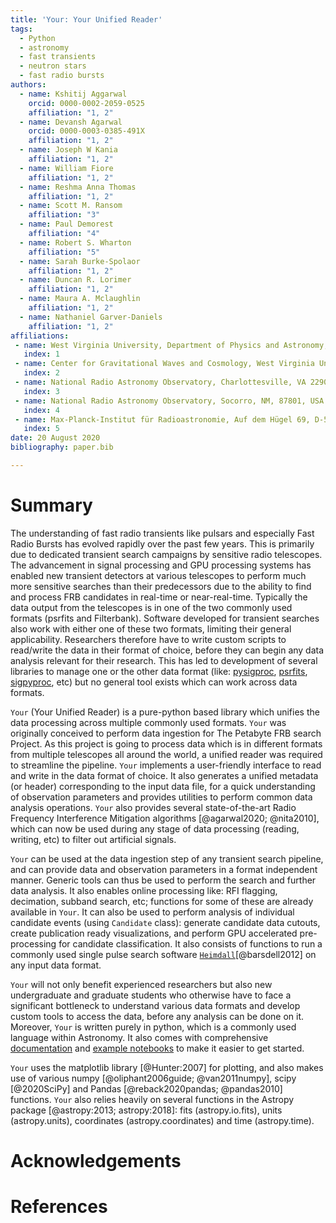 ```yaml
---
title: 'Your: Your Unified Reader'
tags:
  - Python
  - astronomy
  - fast transients
  - neutron stars
  - fast radio bursts
authors:
  - name: Kshitij Aggarwal
    orcid: 0000-0002-2059-0525
    affiliation: "1, 2" 
  - name: Devansh Agarwal
    orcid: 0000-0003-0385-491X
    affiliation: "1, 2"
  - name: Joseph W Kania
    affiliation: "1, 2"
  - name: William Fiore
    affiliation: "1, 2"
  - name: Reshma Anna Thomas
    affiliation: "1, 2"
  - name: Scott M. Ransom
    affiliation: "3"
  - name: Paul Demorest
    affiliation: "4"
  - name: Robert S. Wharton
    affiliation: "5" 
  - name: Sarah Burke-Spolaor
    affiliation: "1, 2"
  - name: Duncan R. Lorimer
    affiliation: "1, 2"
  - name: Maura A. Mclaughlin
    affiliation: "1, 2"
  - name: Nathaniel Garver-Daniels
    affiliation: "1, 2"
affiliations:
 - name: West Virginia University, Department of Physics and Astronomy, P. O. Box 6315, Morgantown 26506, WV, USA
   index: 1
 - name: Center for Gravitational Waves and Cosmology, West Virginia University, Chestnut Ridge Research Building, Morgantown 26506, WV, USA
   index: 2
 - name: National Radio Astronomy Observatory, Charlottesville, VA 22903, USA
   index: 3
 - name: National Radio Astronomy Observatory, Socorro, NM, 87801, USA
   index: 4
 - name: Max-Planck-Institut für Radioastronomie, Auf dem Hügel 69, D-53121 Bonn, Germany
   index: 5
date: 20 August 2020
bibliography: paper.bib

---
```



# Summary
The understanding of fast radio transients like pulsars and especially Fast Radio Bursts has evolved rapidly over the 
past few years. This is primarily due to dedicated transient search campaigns by sensitive radio telescopes. The 
advancement in signal processing and GPU processing systems has enabled new transient detectors at various telescopes 
to perform much more sensitive searches than their predecessors due to the ability to find and process FRB candidates 
in real-time or near-real-time. Typically the data output from the telescopes is in one of the two commonly used
formats (psrfits and Filterbank). Software developed for transient searches also work with either one of these two formats, 
limiting their general applicability. Researchers therefore have to write custom scripts to read/write the data
in their format of choice, before they can begin any data analysis relevant for their research. This has led to 
development of several libraries to manage one or the other data format (like: 
[pysigproc](https://github.com/demorest/pysigproc), 
[psrfits](https://github.com/scottransom/presto/blob/master/python/presto/psrfits.py), 
[sigpyproc](https://github.com/FRBs/sigpyproc3), etc) but no general tool exists which can work across data formats. 

`Your` (Your Unified Reader) is a pure-python based library which unifies the data processing across multiple 
commonly used formats. `Your` was originally conceived to perform data ingestion for The Petabyte FRB search Project. 
As this project is going to process data which is in different formats from multiple telescopes all around the world, 
a unified reader was required to streamline the pipeline. `Your` implements a user-friendly interface to read and write
in the data format of choice. It also generates a unified metadata (or header) corresponding to the input data file, 
for a quick understanding of observation parameters and provides utilities to perform common data analysis operations. 
`Your` also provides several state-of-the-art Radio Frequency Interference Mitigation algorithms [@agarwal2020; @nita2010], which can now be used during any stage of 
data processing (reading, writing, etc) to filter out artificial signals.

`Your` can be used at the data ingestion step of any transient search pipeline, and can provide data and observation
 parameters in a format independent manner. Generic tools can thus be used to perform the search and further data
 analysis. It also enables online processing like: RFI flagging, decimation, subband search, etc; functions for some 
 of these are already available in `Your`. It can also be used to perform analysis of individual candidate events 
 (using `Candidate` class): generate candidate data cutouts, create publication ready visualizations, and 
 perform GPU accelerated pre-processing for candidate classification. It also consists of functions to run a 
 commonly used single pulse search software 
 [`Heimdall`](https://sourceforge.net/projects/heimdall-astro/)[@barsdell2012] on any input data format. 

`Your` will not only benefit experienced researchers but also new undergraduate and graduate students who 
otherwise have to face a significant bottleneck to understand various data formats and develop custom tools
to access the data, before any analysis can be done on it. Moreover, `Your` is written purely in python, which is a 
commonly used language within Astronomy. It also comes with comprehensive 
[documentation](https://devanshkv.github.io/your/) and 
[example notebooks](https://github.com/devanshkv/your/tree/master/examples) to make it easier to get started. 

`Your` uses the matplotlib library [@Hunter:2007] for plotting, and also makes use of various 
numpy [@oliphant2006guide; @van2011numpy], scipy [@2020SciPy] and Pandas [@reback2020pandas; @pandas2010] functions. 
`Your` also relies heavily on several functions in the Astropy package [@astropy:2013; astropy:2018]: fits 
(astropy.io.fits), units (astropy.units), coordinates (astropy.coordinates) and time (astropy.time). 


# Acknowledgements


# References